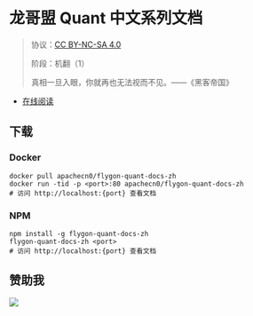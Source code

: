 <!--
    需要填充的占位符：
    
    README.md
    
        龙哥盟 Quant 中文系列文档：文档中文名
        {nameEn}：文档英文名
        {urlEn}：文档原始链接
        quant-docs：域名前缀
        飞龙：负责人名称
        wizardforcel：负责人 Github 用户名
        562826179：负责人 QQ
        flygon-quant-docs-zh：ApacheCN 的 Github 仓库名称
        flygon-quant-docs-zh：DockerHub 仓库名称
        flygon-quant-docs-zh：PYPI 包名称
        flygon-quant-docs-zh：NPM 包名称
    
    CNAME
    
        quant-docs：域名前缀

    index.html
    
        龙哥盟 Quant 中文系列文档：文档中文名
        #333：显示颜色
        flygon-quant-docs-zh：ApacheCN 的 Github 仓库名称

    asset/docsify-flygon-footer.js
    
        flygon-quant-docs-zh：ApacheCN 的 Github 仓库名称
-->

# 龙哥盟 Quant 中文系列文档

> 协议：[CC BY-NC-SA 4.0](http://creativecommons.org/licenses/by-nc-sa/4.0/)
> 
> 阶段：机翻（1）
> 
> 真相一旦入眼，你就再也无法视而不见。——《黑客帝国》

* [在线阅读](https://quant-docs.flygon.net)

## 下载

### Docker

```
docker pull apachecn0/flygon-quant-docs-zh
docker run -tid -p <port>:80 apachecn0/flygon-quant-docs-zh
# 访问 http://localhost:{port} 查看文档
```

### NPM

```
npm install -g flygon-quant-docs-zh
flygon-quant-docs-zh <port>
# 访问 http://localhost:{port} 查看文档
```

## 赞助我

![](https://img-blog.csdnimg.cn/20200112005920729.png)
